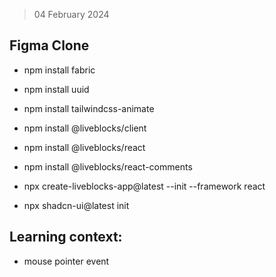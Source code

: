 > 04 February 2024

## Figma Clone

- npm install fabric
- npm install uuid
- npm install tailwindcss-animate
- npm install @liveblocks/client
- npm install @liveblocks/react
- npm install @liveblocks/react-comments

- npx create-liveblocks-app@latest --init --framework react
- npx shadcn-ui@latest init


## Learning context: 
- mouse pointer event 